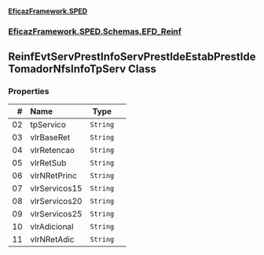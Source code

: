#### [EficazFramework.SPED](EficazFrameworkSPED.md 'EficazFramework SPED')
### [EficazFramework.SPED.Schemas.EFD_Reinf](EficazFramework.SPED.Schemas.EFD_Reinf.md 'EficazFramework.SPED.Schemas.EFD_Reinf')

## ReinfEvtServPrestInfoServPrestIdeEstabPrestIdeTomadorNfsInfoTpServ Class
### Properties

| # | Name | Type | |
| ---: | :--- | :---: | :--- |
| 02 | tpServico | `String` |  |
| 03 | vlrBaseRet | `String` |  |
| 04 | vlrRetencao | `String` |  |
| 05 | vlrRetSub | `String` |  |
| 06 | vlrNRetPrinc | `String` |  |
| 07 | vlrServicos15 | `String` |  |
| 08 | vlrServicos20 | `String` |  |
| 09 | vlrServicos25 | `String` |  |
| 10 | vlrAdicional | `String` |  |
| 11 | vlrNRetAdic | `String` |  |
